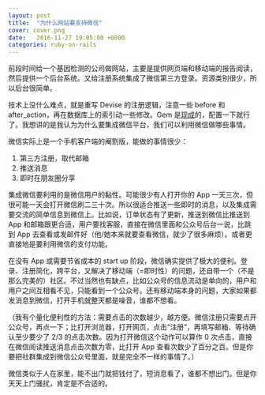 ```yaml
---
layout: post
title:  "为什么网站要支持微信"
cover: cover.png
date:   2016-11-27 19:05:00 +0800
categories: ruby-on-rails
---
```


前段时间给一个基因检测的公司做网站，主要是提供网页端和移动端的报告阅读，然后提供一个后台系统。又给注册系统集成了微信第三方登录。资源类别很少，所以后台很简单。

技术上没什么难点，就是重写 Devise 的注册逻辑，注意一些 before 和 after_action，再在数据库上的索引动一些修改。Gem 是[现成](https://github.com/Eric-Guo/wechat)的，配置一下就行了。我想讲的是我认为为什么要集成微信平台，我们可以利用微信做哪些事情。

微信实际上是一个手机客户端的阉割版，能做的事情很少：

1. 第三方注册，取代邮箱
2. 推送消息
3. 即时在朋友圈分享

集成微信要利用的是微信用户的黏性。可能很少有人打开你的 App 一天三次，但很可能一天会打开微信刷二三十次。所以很适合推送一些即时的消息，以及集成需要交流的简单信息到微信上。比如说，订单状态有了更新，推送到微信比推送到 App 和邮箱跟更合适，用户要找客服，直接在微信里面和公众号后台一说，比跳到 App 去查看或发邮件好（他/她本来就要查看微信，就少了很多麻烦）。或者更直接地是要利用微信的支付功能。

在没有 App 或需要节省成本的 start up 阶段，微信确实提供了极大的便利。登录、注册简化，跨平台，又解决了移动端（=即时性）的问题，还自带一个（不是那么完美的）社区。不过当然也有缺点，比如公众号的信息流动是单向的，用户和用户之间互相看不见，只能看到一个公众号。还有移动端本身的问题，大家如果都发消息到微信，打开手机就整天都是噪音，谁都不想看。

（我有个量化便利性的方法：需要点击的次数越少，越方便。微信注册只需要点开公众号，再点一下；比打开浏览器，打开网页，点击“注册”，再填写邮箱、等待确认至少要少了 2/3 的点击次数。因为打开微信这个动作可以算作 0 次点击，直接在微信阅读推送消息点击次数为零，比打开 App 查看次数少了百分之百。但是你要把社群集成到微信公众号里面，就是完全不一样的事情了。）

微信类似于人在家里，能不出门就把钱付了，短消息看了，谁都不想出门。但是你天天上门骚扰，肯定是不合适的。
